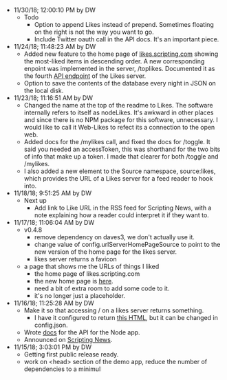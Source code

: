 * 11/30/18; 12:00:10 PM by DW   * Todo      * Option to append Likes instead of prepend. Sometimes floating on the right is not the way you want to go.      * Include Twitter oauth call in the API docs. It's an important piece. * 11/24/18; 11:48:23 AM by DW   * Added new feature to the home page of <a href="http://likes.scripting.com/">likes.scripting.com</a> showing the most-liked items in descending order. A new corresponding enpoint was implemented in the server, /toplikes. Documented it as the fourth <a href="https://github.com/scripting/likes#api-for-the-node-app">API endpoint</a> of the Likes server.   * Option to save the contents of the database every night in JSON on the local disk.* 11/23/18; 11:16:51 AM by DW   * Changed the name at the top of the readme to Likes. The software internally refers to itself as nodeLikes. It's awkward in other places and since there is no NPM package for this software, unnecessary. I would like to call it Web-Likes to refect its a connection to the open web.   * Added docs for the /mylikes call, and fixed the docs for /toggle. It said you needed an accessToken, this was shorthand for the two bits of info that make up a token. I made that clearer for both /toggle and /mylikes.   * I also added a new element to the Source namespace, source:likes, which provides the URL of a Likes server for a feed reader to hook into.* 11/18/18; 9:51:25 AM by DW   * Next up      * Add link to Like URL in the RSS feed for Scripting News, with a note explaining how a reader could interpret it if they want to.* 11/17/18; 11:06:04 AM by DW   * v0.4.8      * remove dependency on daves3, we don't actually use it.      * change value of config.urlServerHomePageSource to point to the new version of the home page for the likes server.       * likes server returns a favicon   * a page that shows me the URLs of things I liked      * the home page of likes.scripting.com      * the new home page is <a href="http://scripting.com/code/nodelikes/serverhomepage/">here</a>.       * need a bit of extra room to add some code to it.       * it's no longer just a placeholder.* 11/16/18; 11:25:28 AM by DW   * Make it so that accessing / on a likes server returns something.        * I have it configured to return <a href="http://scripting.com/code/nodelikes/myhomepage.html">this HTML</a>, but it can be changed in config.json.   * Wrote <a href="https://github.com/scripting/likes#api-for-the-node-app">docs</a> for the API for the Node app.   * Announced on <a href="http://scripting.com/2018/11/16.html">Scripting News</a>.* 11/15/18; 3:03:01 PM by DW   * Getting first public release ready.   * work on &lt;head> section of the demo app, reduce the number of dependencies to a minimul